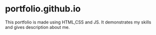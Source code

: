 # portfolio.github.io
This portfolio is made using HTML,CSS and JS. It demonstrates my skills and gives description about me.
